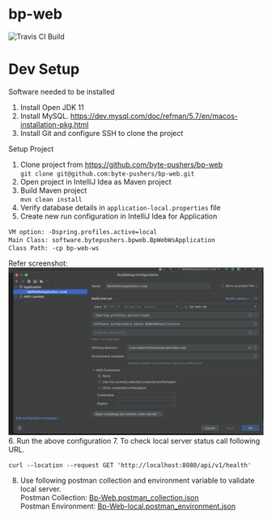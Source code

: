 # bp-web
![Travis CI Build](https://travis-ci.com/byte-pushers/bp-web.svg?branch=master)

# Dev Setup
Software needed to be installed
1. Install Open JDK 11
2. Install MySQL.
   https://dev.mysql.com/doc/refman/5.7/en/macos-installation-pkg.html
3. Install Git and configure SSH to clone the project

Setup Project
1. Clone project from https://github.com/byte-pushers/bp-web <br/>
   `git clone git@github.com:byte-pushers/bp-web.git`
2. Open project in IntelliJ Idea as Maven project
3. Build Maven project <br/>
   `mvn clean install`
4. Verify database details in `application-local.properties` file
5. Create new run configuration in IntelliJ Idea for Application
```
VM option: -Dspring.profiles.active=local
Main Class: software.bytepushers.bpweb.BpWebWsApplication
Class Path: -cp bp-web-ws
```
Refer screenshot: ![Run Configuration.png](postman%2FRun%20Configuration.png)
6. Run the above configuration
7. To check local server status call following URL.
```shell
curl --location --request GET 'http://localhost:8080/api/v1/health'
```
8. Use following postman collection and environment variable to validate local server. <br/>
    Postman Collection: [Bp-Web.postman_collection.json](postman%2FBp-Web.postman_collection.json) <br/>
    Postman Environment: [Bp-Web-local.postman_environment.json](postman%2FBp-Web-local.postman_environment.json)

